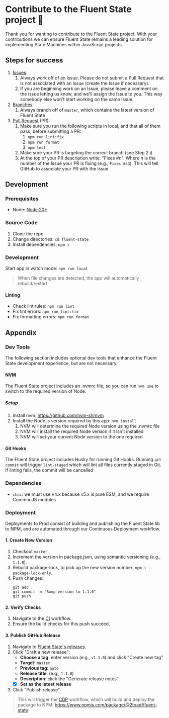 # Contribute to the Fluent State project 🤝

Thank you for wanting to contribute to the Fluent State project. With your contributions we can ensure Fluent State remains a leading solution for implementing State Machines within JavaScript projects.

## Steps for success

1. [Issues](https://github.com/2Toad/fluent-state/issues):
   1. Always work off of an Issue. Please do not submit a Pull Request that is not associated with an Issue (create the Issue if necessary).
   2. If you are beginning work on an Issue, please leave a comment on the issue letting us know, and we'll assign the Issue to you. This way somebody else won't start working on the same Issue.
2. [Branches](https://github.com/2Toad/fluent-state/branches):
   1. Always branch off of `master`, which contains the latest version of Fluent State
3. [Pull Request](https://github.com/2Toad/fluent-state/pulls) (PR):
   1. Make sure you run the following scripts in local, and that all of them pass, before submitting a PR:
      1. `npm run lint:fix`
      2. `npm run format`
      3. `npm test`
   2. Make sure your PR is targeting the correct branch (see Step 2.i)
   3. At the top of your PR description write: "Fixes #_n_". Where _n_ is the number of the Issue your PR is fixing (e.g., `Fixes #33`). This will tell GitHub to associate your PR with the Issue.

## Development 

### Prerequisites

- Node: [Node 20+](https://nodejs.org)

### Source Code

1. Clone the repo
2. Change directories: `cd fluent-state`
3. Install dependencies: `npm i`

### Development

Start app in watch mode: `npm run local`

>When file changes are detected, the app will automatically rebuild/restart

#### Linting

- Check lint rules: `npm run lint`
- Fix lint errors: `npm run lint:fix`
- Fix formatting errors: `npm run format`

## Appendix

### Dev Tools

The following section includes optional dev tools that enhance the Fluent State development experience, but are not necessary.

#### NVM

The Fluent State project includes an .nvmrc file, so you can run `nvm use` to switch to the required version of Node.

##### Setup

1. Install nvm: https://github.com/nvm-sh/nvm
2. Install the Node.js version required by this app: `nvm install`
   1. NVM will determine the required Node version using the .nvmrc file
   2. NVM will install the required Node version if it isn't installed
   3. NVM will set your current Node version to the one required

#### Git Hooks

The Fluent State project includes Husky for running Git Hooks. Running `git commit` will trigger `lint-staged` which will lint all files currently staged in Git. If linting fails, the commit will be cancelled

### Dependencies

- `chai`: we must use v4.x because v5.x is pure ESM, and we require CommonJS modules

### Deployment

Deployments to Prod consist of building and publishing the Fluent State lib to NPM, and are automated through our Continuous Deployment workflow.

#### 1. Create New Version
1. Checkout `master`.
2. Increment the version in package.json, using semantic versioning (e.g., `1.1.0`).
3. Rebuild package-lock, to pick up the new version number: `npm i --package-lock-only`.
4. Push changes:
   ```
   git add .
   git commit -m "Bump version to 1.1.0"
   git push
   ```

#### 2. Verify Checks
1. Navigate to the [CI](https://github.com/2Toad/fluent-state/actions/workflows/ci.yml) workflow.
2. Ensure the build checks for this push succeed.

#### 3. Publish GitHub Release
1. Navigate to [Fluent State's releases](https://github.com/2Toad/fluent-state/releases).
2. Click "Draft a new release":
   - **Choose a tag**: enter version (e.g., `v1.1.0`) and click "Create new tag"
   - **Target**: `master`
   - **Previous tag**: `auto`
   - **Release title**: (e.g., `1.1.0`)
   - **Description**: click the "Generate release notes"
   - [x] **Set as the latest release**
3. Click "Publish release".

> This will trigger the [CDP](https://github.com/2Toad/fluent-state/actions/workflows/cdp.yml) workflow, which will build and deploy the package to NPM: https://www.npmjs.com/package/@2toad/fluent-state